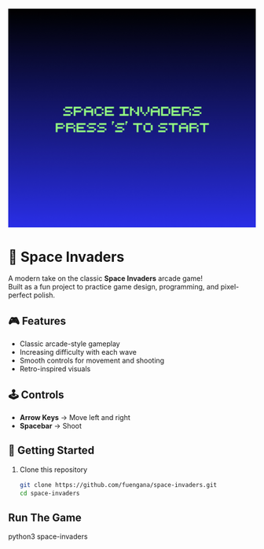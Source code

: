 ![screenshot](Image-Header/screenshot.png)

# 👾 Space Invaders  

A modern take on the classic **Space Invaders** arcade game!  
Built as a fun project to practice game design, programming, and pixel-perfect polish.  


## 🎮 Features
- Classic arcade-style gameplay  
- Increasing difficulty with each wave  
- Smooth controls for movement and shooting  
- Retro-inspired visuals
  

## 🕹️ Controls
- **Arrow Keys** → Move left and right  
- **Spacebar** → Shoot    


## 🚀 Getting Started
1. Clone this repository  
   ```bash
   git clone https://github.com/fuengana/space-invaders.git
   cd space-invaders


## Run The Game 
python3 space-invaders
